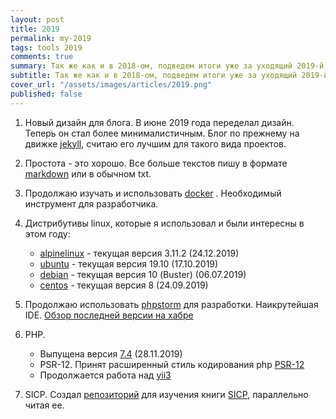 ```yaml
---
layout: post 
title: 2019
permalink: my-2019
tags: tools 2019
comments: true
summary: Так же как и в 2018-ом, подведем итоги уже за уходящий 2019-й год.
subtitle: Так же как и в 2018-ом, подведем итоги уже за уходящий 2019-й.
cover_url: "/assets/images/articles/2019.png"
published: false
--- 
```


1. Новый дизайн для блога. В июне 2019 года переделал дизайн. Теперь он стал более минималистичным.
   Блог по прежнему на движке [jekyll](https://jekyllrb.com/), считаю его лучшим для такого вида проектов.

2. Простота - это хорошо. Все больше текстов пишу в формате [markdown](https://gist.github.com/Jekins/2bf2d0638163f1294637) или
в обычном txt.

3. Продолжаю изучать и использовать [docker](https://www.docker.com/) . Необходимый инструмент для разработчика.

4. Дистрибутивы linux, которые я использовал и были интересны в этом году: 
    - [alpinelinux](https://alpinelinux.org/) - текущая версия 3.11.2 (24.12.2019)
    - [ubuntu](https://ubuntu.com/) - текущая версия 19.10 (17.10.2019)
    - [debian](https://www.debian.org/) - текущая версия 10 (Buster) (06.07.2019)
    - [centos](https://www.centos.org/) - текущая версия 8 (24.09.2019)

5. Продолжаю использовать [phpstorm](https://www.jetbrains.com/phpstorm/) для разработки. Наикрутейшая IDE.
   [Обзор последней версии на хабре](https://habr.com/ru/company/JetBrains/news/t/478030/)

6. PHP.
    - Выпущена версия [7.4](https://www.php.net/archive/2019.php#2019-11-28-1) (28.11.2019)
    - PSR-12. Принят расширенный стиль кодирования php [PSR-12](https://www.php-fig.org/psr/psr-12/)
    - Продолжается работа над [yii3](https://github.com/yiisoft/yii-web)

7. SICP. Создал [репозиторий](https://github.com/LexusAlex/sicp) для изучения книги [SICP](https://www.ozon.ru/context/detail/id/5322055/), параллельно читая ее.

